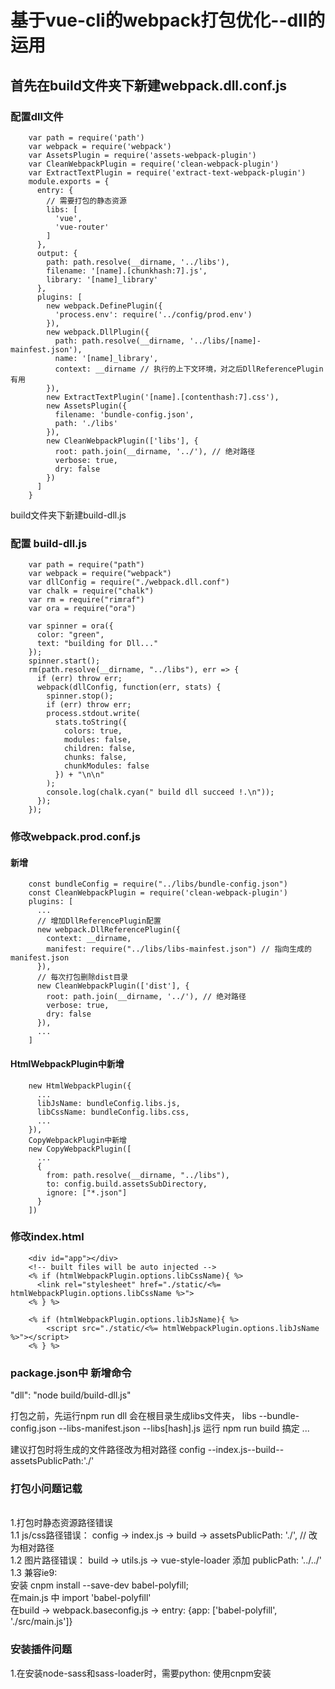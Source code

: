 # 基于vue-cli的webpack打包优化--dll的运用
## 首先在build文件夹下新建webpack.dll.conf.js
### 配置dll文件
        var path = require('path')
        var webpack = require('webpack')
        var AssetsPlugin = require('assets-webpack-plugin')
        var CleanWebpackPlugin = require('clean-webpack-plugin')
        var ExtractTextPlugin = require('extract-text-webpack-plugin')
        module.exports = {
          entry: {
            // 需要打包的静态资源
            libs: [
              'vue',
              'vue-router'
            ]
          },
          output: {
            path: path.resolve(__dirname, '../libs'),
            filename: '[name].[chunkhash:7].js',
            library: '[name]_library'
          },
          plugins: [
            new webpack.DefinePlugin({
              'process.env': require('../config/prod.env')
            }),
            new webpack.DllPlugin({
              path: path.resolve(__dirname, '../libs/[name]-mainfest.json'),
              name: '[name]_library',
              context: __dirname // 执行的上下文环境，对之后DllReferencePlugin有用
            }),
            new ExtractTextPlugin('[name].[contenthash:7].css'),
            new AssetsPlugin({
              filename: 'bundle-config.json',
              path: './libs'
            }),
            new CleanWebpackPlugin(['libs'], {
              root: path.join(__dirname, '../'), // 绝对路径
              verbose: true,
              dry: false
            })
          ]
        }
build文件夹下新建build-dll.js
### 配置 build-dll.js
        var path = require("path")
        var webpack = require("webpack")
        var dllConfig = require("./webpack.dll.conf")
        var chalk = require("chalk")
        var rm = require("rimraf")
        var ora = require("ora")

        var spinner = ora({
          color: "green",
          text: "building for Dll..."
        });
        spinner.start();
        rm(path.resolve(__dirname, "../libs"), err => {
          if (err) throw err;
          webpack(dllConfig, function(err, stats) {
            spinner.stop();
            if (err) throw err;
            process.stdout.write(
              stats.toString({
                colors: true,
                modules: false,
                children: false,
                chunks: false,
                chunkModules: false
              }) + "\n\n"
            );
            console.log(chalk.cyan(" build dll succeed !.\n"));
          });
        });
### 修改webpack.prod.conf.js
#### 新增

        const bundleConfig = require("../libs/bundle-config.json") 
        const CleanWebpackPlugin = require('clean-webpack-plugin')
        plugins: [
          ...
          // 增加DllReferencePlugin配置
          new webpack.DllReferencePlugin({
            context: __dirname,
            manifest: require("../libs/libs-mainfest.json") // 指向生成的manifest.json
          }),
          // 每次打包删除dist目录
          new CleanWebpackPlugin(['dist'], {
            root: path.join(__dirname, '../'), // 绝对路径
            verbose: true,
            dry: false
          }),
          ...
        ]
#### HtmlWebpackPlugin中新增

        new HtmlWebpackPlugin({
          ...
          libJsName: bundleConfig.libs.js,
          libCssName: bundleConfig.libs.css,
          ...
        }),
        CopyWebpackPlugin中新增
        new CopyWebpackPlugin([
          ...
          {
            from: path.resolve(__dirname, "../libs"),
            to: config.build.assetsSubDirectory,
            ignore: ["*.json"]
          }
        ])
### 修改index.html
        <div id="app"></div>
        <!-- built files will be auto injected -->
        <% if (htmlWebpackPlugin.options.libCssName){ %>
          <link rel="stylesheet" href="./static/<%= htmlWebpackPlugin.options.libCssName %>">
        <% } %>

        <% if (htmlWebpackPlugin.options.libJsName){ %>
            <script src="./static/<%= htmlWebpackPlugin.options.libJsName %>"></script>
        <% } %>
### package.json中 新增命令
 "dll": "node build/build-dll.js"

 打包之前，先运行npm run dll 会在根目录生成libs文件夹，
 libs
 --bundle-config.json
 --libs-manifest.json
 --libs[hash].js
 运行 npm run build 搞定
 ...

 建议打包时将生成的文件路径改为相对路径
 config --index.js--build--assetsPublicPath:'./'
### 打包小问题记载
<br>1.打包时静态资源路径错误
<br>1.1 js/css路径错误： config -> index.js -> build -> assetsPublicPath: './', // 改为相对路径
<br>1.2 图片路径错误： build -> utils.js -> vue-style-loader 添加 publicPath: '../../' 
<br>1.3 兼容ie9:
<br>安装 cnpm install --save-dev babel-polyfill;
<br>在main.js 中 import 'babel-polyfill'
<br>在build -> webpack.baseconfig.js -> entry: {app: ['babel-polyfill', './src/main.js']}
### 安装插件问题
 1.在安装node-sass和sass-loader时，需要python: 使用cnpm安装